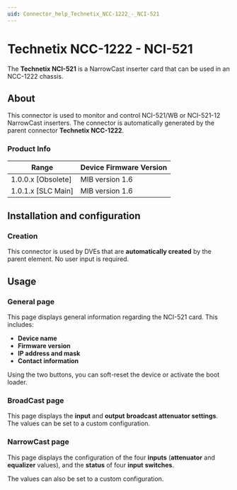 ```yaml
---
uid: Connector_help_Technetix_NCC-1222_-_NCI-521
---
```


# Technetix NCC-1222 - NCI-521

The **Technetix NCI-521** is a NarrowCast inserter card that can be used in an NCC-1222 chassis.

## About

This connector is used to monitor and control NCI-521/WB or NCI-521-12 NarrowCast inserters. The connector is automatically generated by the parent connector **Technetix NCC-1222**.

### Product Info

| **Range**     | **Device Firmware Version** |
|----------------------|-----------------------------|
| 1.0.0.x \[Obsolete\] | MIB version 1.6             |
| 1.0.1.x \[SLC Main\] | MIB version 1.6             |

## Installation and configuration

### Creation

This connector is used by DVEs that are **automatically created** by the parent element. No user input is required.

## Usage

### General page

This page displays general information regarding the NCI-521 card. This includes:

- **Device name**
- **Firmware version**
- **IP address and mask**
- **Contact information**

Using the two buttons, you can soft-reset the device or activate the boot loader.

### BroadCast page

This page displays the **input** and **output** **broadcast attenuator settings**. The values can be set to a custom configuration.

### NarrowCast page

This page displays the configuration of the four **inputs** (**attenuator** and **equalizer** values), and the **status** of four **input** **switches**.

The values can also be set to a custom configuration.
